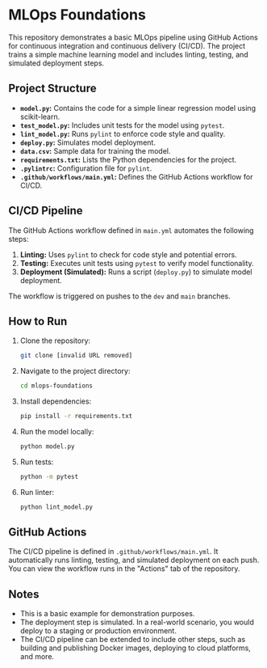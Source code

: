 # MLOps Foundations

This repository demonstrates a basic MLOps pipeline using GitHub Actions for continuous integration and continuous delivery (CI/CD). The project trains a simple machine learning model and includes linting, testing, and simulated deployment steps.

## Project Structure

-   **`model.py`:** Contains the code for a simple linear regression model using scikit-learn.
-   **`test_model.py`:** Includes unit tests for the model using `pytest`.
-   **`lint_model.py`:**  Runs `pylint` to enforce code style and quality.
-   **`deploy.py`:** Simulates model deployment.
-   **`data.csv`:** Sample data for training the model.
-   **`requirements.txt`:** Lists the Python dependencies for the project.
-   **`.pylintrc`:** Configuration file for `pylint`.
-   **`.github/workflows/main.yml`:** Defines the GitHub Actions workflow for CI/CD.

## CI/CD Pipeline

The GitHub Actions workflow defined in `main.yml` automates the following steps:

1.  **Linting:** Uses `pylint` to check for code style and potential errors.
2.  **Testing:** Executes unit tests using `pytest` to verify model functionality.
3.  **Deployment (Simulated):** Runs a script (`deploy.py`) to simulate model deployment.

The workflow is triggered on pushes to the `dev` and `main` branches.

## How to Run

1.  Clone the repository:

    ```bash
    git clone [invalid URL removed]
    ```

2.  Navigate to the project directory:

    ```bash
    cd mlops-foundations
    ```

3.  Install dependencies:

    ```bash
    pip install -r requirements.txt
    ```

4.  Run the model locally:

    ```bash
    python model.py
    ```
5.  Run tests:

    ```bash
    python -m pytest
    ```
6.  Run linter:

    ```bash
    python lint_model.py
    ```

## GitHub Actions

The CI/CD pipeline is defined in `.github/workflows/main.yml`. It automatically runs linting, testing, and simulated deployment on each push. You can view the workflow runs in the "Actions" tab of the repository.

## Notes

-   This is a basic example for demonstration purposes.
-   The deployment step is simulated. In a real-world scenario, you would deploy to a staging or production environment.
-   The CI/CD pipeline can be extended to include other steps, such as building and publishing Docker images, deploying to cloud platforms, and more.
